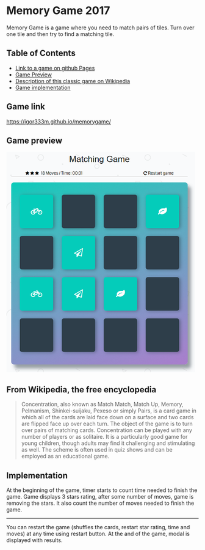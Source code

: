 # Memory Game 2017
Memory Game is a game where you need to match pairs of tiles. Turn over one tile and then try to find a matching tile.

## Table of Contents

* [Link to a game on github Pages](#game-link)
* [Game Preview](#game-preview)
* [Description of this classic game on Wikipedia](#from-wikipedia-the-free-encyclopedia)
* [Game implementation](#implementation)

## Game link

https://igor333m.github.io/memorygame/

## Game preview

![Memory Game Preview](img/matchingGame.png)

## From Wikipedia, the free encyclopedia

>Concentration, also known as Match Match, Match Up, Memory, Pelmanism, 
>Shinkei-suijaku, Pexeso or simply Pairs, is a card game in which all of the cards 
>are laid face down on a surface and two cards are flipped face up over each turn. 
>The object of the game is to turn over pairs of matching cards. Concentration 
>can be played with any number of players or as solitaire. It is a particularly 
>good game for young children, though adults may find it challenging and 
>stimulating as well. The scheme is often used in quiz shows and can be employed 
>as an educational game.

## Implementation

At the beginning of the game, timer starts to count time needed to finish the game. Game displays 3 stars rating, after some number of moves, game is removing the stars. It also count the number of moves needed to finish the game.
***
You can restart the game (shuffles the cards, restart star rating, time and moves) at any time using restart button.
At the and of the game, modal is displayed with results.